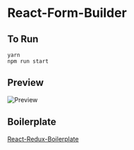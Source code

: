 # React-Form-Builder

## To Run
```
yarn
npm run start
```

## Preview
![Preview](https://github.com/disissid/React-Form-Builder/blob/master/dev/img/preview.png)

## Boilerplate
[React-Redux-Boilerplate](https://github.com/buckyroberts/React-Redux-Boilerplate)
